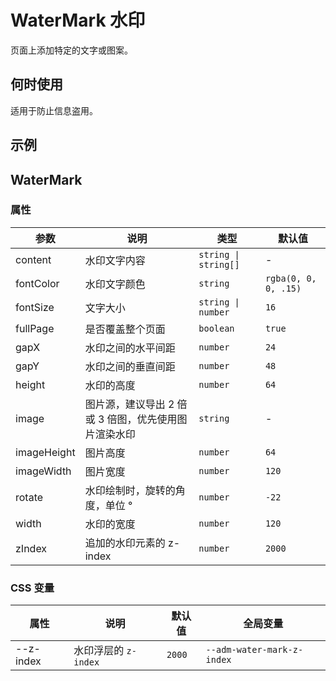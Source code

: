 # WaterMark 水印

页面上添加特定的文字或图案。

## 何时使用

适用于防止信息盗用。

## 示例

<code src="./demos/demo1.tsx"></code>

<code src="./demos/demo2.tsx"></code>

## WaterMark

### 属性

| 参数 | 说明 | 类型 | 默认值 |
| --- | --- | --- | --- |
| content | 水印文字内容 | `string \| string[]` | - |
| fontColor | 水印文字颜色 | `string` | `rgba(0, 0, 0, .15)` |
| fontSize | 文字大小 | `string \| number` | `16` |
| fullPage | 是否覆盖整个页面 | `boolean` | `true` |
| gapX | 水印之间的水平间距 | `number` | `24` |
| gapY | 水印之间的垂直间距 | `number` | `48` |
| height | 水印的高度 | `number` | `64` |
| image | 图片源，建议导出 2 倍或 3 倍图，优先使用图片渲染水印 | `string` | - |
| imageHeight | 图片高度 | `number` | `64` |
| imageWidth | 图片宽度 | `number` | `120` |
| rotate | 水印绘制时，旋转的角度，单位 ° | `number` | `-22` |
| width | 水印的宽度 | `number` | `120` |
| zIndex | 追加的水印元素的 z-index | `number` | `2000` |

### CSS 变量

| 属性      | 说明                 | 默认值 | 全局变量                   |
| --------- | -------------------- | ------ | -------------------------- |
| --z-index | 水印浮层的 `z-index` | `2000` | `--adm-water-mark-z-index` |
